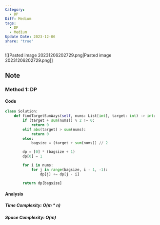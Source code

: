 ```yaml
---
Category:
  - DP
Diff: Medium
tags:
  - DP
  - Medium
Update Date: 2023-12-06
share: "true"
---
```


![[Pasted image 20231206202729.png|Pasted image 20231206202729.png]]
## Note
### Method 1: DP

#### Code
```python
class Solution:
    def findTargetSumWays(self, nums: List[int], target: int) -> int:
        if (target + sum(nums)) % 2 != 0:
            return 0
        elif abs(target) > sum(nums):
            return 0
        else:
            bagsize = (target + sum(nums)) // 2

        dp = [0] * (bagsize + 1)
        dp[0] = 1

        for i in nums:
            for j in range(bagsize, i - 1, -1):
                dp[j] += dp[j - i]

        return dp[bagsize]

```
#### Analysis
##### Time Complexity: $O(m * n)$
##### Space Complexity: $O(m)$

